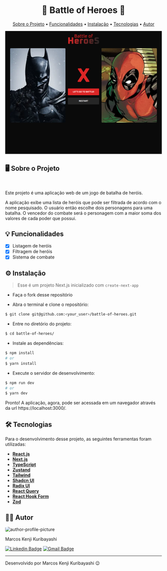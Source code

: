 <!-- CABEÇALHO -->
<div id="readme-top" align="center">
    <h1>
        🦸 Battle of Heroes 🦸
    </h1>
    <p>
        <a href="#%EF%B8%8F-sobre-o-projeto">Sobre o Projeto</a> •
        <a href="#-funcionalidades">Funcionalidades</a> •
        <a href="#%EF%B8%8F-instalação">Instalação</a> •
        <a href="#%EF%B8%8F-tecnologias">Tecnologias</a> •
        <a href="#-autor">Autor</a>
    </p>
</div>

<div align="center">
    <img src=".github/banner-01.png" width=800/>   
</div>

<!-- SOBRE O PROJETO -->

## 🖥️ Sobre o Projeto

<!-- <div align="center">
    <a href="http://marcos-kuribayashi.vercel.app/">
        <img src="" alt="badge-usage" >
    </a>
</div> -->

<br/>

Este projeto é uma aplicação web de um jogo de batalha de heróis.

A aplicação exibe uma lista de heróis que pode ser filtrada de acordo com o nome pesquisado. O usuário então escolhe dois personagens para uma batalha. O vencedor do combate será o personagem com a maior soma dos valores de cada poder que possui.

<!-- FUNCIONALIDADES -->

## 💡 Funcionalidades

- [x] Listagem de heróis
- [x] Filtragem de heróis
- [x] Sistema de combate

<!-- INSTALAÇÃO -->

## ⚙️ Instalação

> Esse é um projeto Next.js inicializado com `create-next-app`

- Faça o fork desse repositório

- Abra o terminal e clone o repositório:

```Bash
$ git clone git@github.com:<your_user>/battle-of-heroes.git
```

- Entre no diretório do projeto:

```Bash
$ cd battle-of-heroes/
```

- Instale as dependências:

```Bash
$ npm install
# or
$ yarn install
```

- Execute o servidor de desenvolvimento:

```Bash
$ npm run dev
# or
$ yarn dev
```

Pronto! A aplicação, agora, pode ser acessada em um navegador através da url https://localhost:3000/.

<!-- TECNOLOGIAS -->

## 🛠️ Tecnologias

Para o desenvolvimento desse projeto, as seguintes ferramentas foram utilizadas:

- **[React.js](https://pt-br.reactjs.org/)**
- **[Next.js](https://nextjs.org/)**
- **[TypeScript](https://www.typescriptlang.org/)**
- **[Zustand](https://zustand-demo.pmnd.rs/)**
- **[Tailwind](https://tailwindcss.com/)**
- **[Shadcn UI](https://ui.shadcn.com/)**
- **[Radix UI](https://www.radix-ui.com/)**
- **[React Query](https://tanstack.com/query/latest/)**
- **[React Hook Form](https://react-hook-form.com/)**
- **[Zod](https://zod.dev/)**

## 👨‍💻 Autor

<img style="border-radius: 15%;" src="https://gitlab.com/uploads/-/system/user/avatar/8603970/avatar.png?width=400" width=70 alt="author-profile-picture"/>

Marcos Kenji Kuribayashi

[![Linkedin Badge](https://img.shields.io/badge/-LinkedIn-blue?style=flat&logo=Linkedin&logoColor=white)](https://www.linkedin.com/in/marcos-kuribayashi/) [![Gmail Badge](https://img.shields.io/badge/-marcosken13@gmail.com-c14438?style=flat&logo=Gmail&logoColor=white)](mailto:marcosken13@gmail.com)

---

Desenvolvido por Marcos Kenji Kuribayashi 😉
